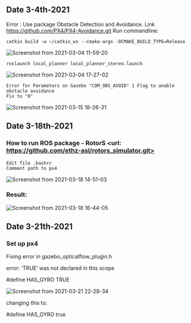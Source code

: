 ## Date 3-4th-2021

Error :  Use package Obstacle Detection and Avoidance. Link https://github.com/PX4/PX4-Avoidance.git <release v0.3.1>
Run commandline:
```shell
catkin build -w ~/catkin_ws --cmake-args -DCMAKE_BUILD_TYPE=Release
```
![Screenshot from 2021-03-04 11-59-20](https://user-images.githubusercontent.com/69444682/109951190-f72f8480-7d0f-11eb-96b4-9eae3581eb41.png)
```shell
roslaunch local_planner local_planner_stereo.launch
```
![Screenshot from 2021-03-04 17-27-02](https://user-images.githubusercontent.com/69444682/109951196-f860b180-7d0f-11eb-8a9f-236833ff5955.png)
```shell
Error for Parameters on Gazebo "COM_OBS_AVOID" 1 Flag to anable obstacle avoidance
Fix to "0"
```
![Screenshot from 2021-03-15 18-26-31](https://user-images.githubusercontent.com/69444682/111270988-2d033000-8663-11eb-8aac-93e05e66efa5.png)

## Date 3-18th-2021
### How to run ROS package - RotorS <url: https://github.com/ethz-asl/rotors_simulator.git>
```shell
Edit file .bashrc
Comment path to px4 
```
![Screenshot from 2021-03-18 14-51-03](https://user-images.githubusercontent.com/69444682/111590980-62418680-87f9-11eb-8a80-a72402c8dc83.png)
### Result:
![Screenshot from 2021-03-18 16-44-05](https://user-images.githubusercontent.com/69444682/111605811-2c0c0300-8809-11eb-8ac8-54f843a057cc.png)


## Date 3-21th-2021
### Set up px4
Fixing error in gazebo_opticalflow_plugin.h

error: ‘TRUE’ was not declared in this scope

#define HAS_GYRO TRUE

![Screenshot from 2021-03-21 22-28-34](https://user-images.githubusercontent.com/69444682/111910787-6093ef00-8a95-11eb-9d3f-455f7f191e2e.png)

changing this to:

#define HAS_GYRO true

